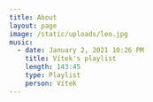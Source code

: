 ```yaml
---
title: About
layout: page
image: /static/uploads/leo.jpg
music:
  - date: January 2, 2021 10:26 PM
    title: Vítek's playlist
    length: 143:45
    type: Playlist
    person: Vítek
---
```


